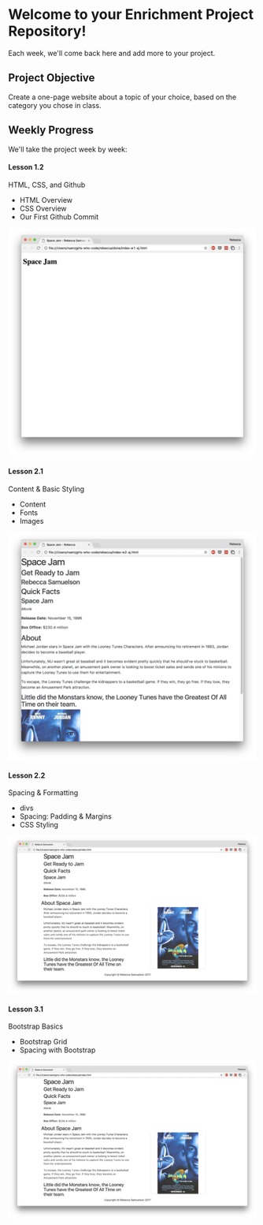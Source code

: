 # Welcome to your Enrichment Project Repository!

Each week, we'll come back here and add more to your project.

## Project Objective

Create a one-page website about a topic of your choice, based on the category you chose in class.

## Weekly Progress

We'll take the project week by week:

#### Lesson 1.2
HTML, CSS, and Github
- HTML Overview
- CSS Overview
- Our First Github Commit

![week-1]

#### Lesson 2.1
Content & Basic Styling
- Content
- Fonts
- Images

![week-2]

#### Lesson 2.2
Spacing & Formatting

- divs
- Spacing: Padding & Margins
- CSS Styling

![week-2-2]

#### Lesson 3.1
Bootstrap Basics
- Bootstrap Grid
- Spacing with Bootstrap

![week-3-1]



[week-1]: img/week-1.png
[week-2]: img/week-2.png
[week-2-2]: img/week-2-2.png
[week-3-1]: img/week-3-1.png
[week-4]: img/week-4.png
[week-5]: img/week-5.png
[week-6]: img/week-6.png
[week-7]: img/week-7.png
[week-8]: img/week-8.png

